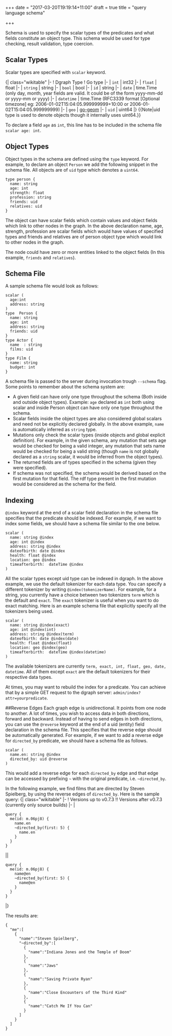 +++
date = "2017-03-20T19:19:14+11:00"
draft = true
title = "query language schema"

+++

Schema is used to specify the scalar types of the predicates and what fields constitute an object type. This schema would be used for type checking, result validation, type coercion.

## Scalar Types 

Scalar types are specified with `scalar` keyword.

{| class="wikitable"
|-
! Dgraph Type
! Go type
|-
| `int`
| int32
|-
| `float`
| float
|-
| `string`
| string
|-
| `bool`
| bool
|-
| `id`
|  string
|-
| `date`
|  time.Time (only day, month, year fields are valid. It could be of the form yyyy-mm-dd or yyyy-mm or yyyy)
|-
| `datetime`
|  time.Time (RFC3339 format [Optional timezone] eg: 2006-01-02T15:04:05.999999999+10:00 or 2006-01-02T15:04:05.999999999)
|-
| `geo`
|  [go-geom](https://github.com/twpayne/go-geom)
|-
| `uid`
|  uint64 
|}
{{Note|uid type is used to denote objects though it internally uses uint64.}}

To declare a field `age` as `int`, this line has to be included in the schema file `scalar age: int`.

## Object Types 
Object types in the schema are defined using the `type` keyword. For example, to declare an object  `Person` we add the following snippet in the schema file. All objects are of `uid` type which denotes a `uint64`.

```
type person {
  name: string
  age: int
  strength: float
  profession: string
  friends: uid
  relatives: uid
} 
```

The object can have scalar fields which contain values and object fields which link to other nodes in the graph. In the above declaration name, age, strength, profession are scalar fields which would have values of specified types and friends and relatives are of person object type which would link to other nodes in the graph.

The node could have zero or more entities linked to the object fields (In this example, `friends` and `relatives`).

## Schema File 
A sample schema file would look as follows:

```
scalar (
  age:int
  address: string
)
type  Person {
  name: string
  age: int
  address: string
  friends: uid
}
type Actor {
  name  : string
  films: uid 
}
type Film {
  name: string
  budget: int
}
```
A schema file is passed to the server during invocation trough `--schema` flag. Some points to remember about the schema system are:
* A given field can have only one type throughout the schema (Both inside and outside object types). Example: `age` declared as `int` both using scalar and inside Person object can have only one type throughout the schema.
* Scalar fields inside the object types are also considered global scalars and need not be explicitly declared globally. In the above example, `name` is automatically inferred as `string` type.
* Mutations only check the scalar types (inside objects and global explicit definition). For example, in the given schema, any mutation that sets age would be checked for being a valid integer, any mutation that sets name would be checked for being a valid string (though `name` is not globally declared as a `string` scalar, it would be inferred from the object types).
* The returned fields are of types specified in the schema (given they were specified).
* If schema was not specified, the schema would be derived based on the first mutation for that field.  The rdf type present in the first mutation would be considered as the schema for the field.

## Indexing 

`@index` keyword at the end of a scalar field declaration in the schema file specifies that the predicate should be indexed. For example, if we want to index some fields, we should have a schema file similar to the one below.
```
scalar (
  name: string @index
  age: int @index
  address: string @index
  dateofbirth: date @index
  health: float @index
  location: geo @index
  timeafterbirth:  dateTime @index
)
```

All the scalar types except uid type can be indexed in dgraph. In the above example, we use the default tokenizer for each data type. You can specify a different tokenizer by writing `@index(tokenizerName)`. For example, for a string, you currently have a choice between two tokenizers `term` which is the default and `exact`. The `exact` tokenizer is useful when you want to do exact matching. Here is an example schema file that explicitly specify all the tokenizers being used.

```
scalar (
  name: string @index(exact)
  age: int @index(int)
  address: string @index(term)
  dateofbirth: date @index(date)
  health: float @index(float)
  location: geo @index(geo)
  timeafterbirth:  dateTime @index(datetime)
)
```

The available tokenizers are currently `term, exact, int, float, geo, date, datetime`. All of them except `exact` are the default tokenizers for their respective data types.

At times, you may want to rebuild the index for a predicate. You can achieve that by a simple GET request to the dgraph server: `admin/index?attr=yourpredicate`.

##Reverse Edges
Each graph edge is unidirectional. It points from one node to another. A lot of times,  you wish to access data in both directions, forward and backward. Instead of having to send edges in both directions, you can use the `@reverse` keyword at the end of a uid (entity) field declaration in the schema file. This specifies that the reverse edge should be automatically generated. For example, if we want to add a reverse edge for `directed_by` predicate, we should have a schema file as follows.

```
scalar (
  name.en: string @index
  directed_by: uid @reverse
)
```

This would add a reverse edge for each `directed_by` edge and that edge can be accessed by prefixing `~` with the original predicate, i.e. `~directed_by`.

In the following example, we find films that are directed by Steven Spielberg, by using the reverse edges of `directed_by`. Here is the sample query:
{| class="wikitable"
|-
! Versions up to v0.7.3 !! Versions after v0.7.3 (currently only source builds)
|-
|
```
query {
  me(id: m.06pj8) {
    name.en
    ~directed_by(first: 5) {
      name.en
    }
  }
}
```
||
```
query {
  me(id: m.06pj8) {
    name@en
    ~directed_by(first: 5) {
      name@en
    }
  }
}
```
|}


The results are:
```
{
  "me":[
    {
      "name":"Steven Spielberg",
      "~directed_by":[
        {
          "name":"Indiana Jones and the Temple of Doom"
        },
        {
          "name":"Jaws"
        },
        {
          "name":"Saving Private Ryan"
        },
        {
          "name":"Close Encounters of the Third Kind"
        },
        {
          "name":"Catch Me If You Can"
        }
      ]
    }
  ]
}
```

